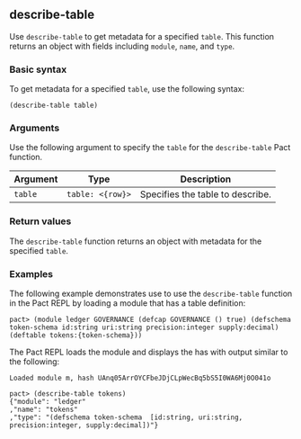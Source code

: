 ## describe-table

Use `describe-table` to get metadata for a specified `table`. 
This function returns an object with fields including `module`, `name`, and `type`.

### Basic syntax

To get metadata for a specified `table`, use the following syntax:

```pact
(describe-table table)
```

### Arguments

Use the following argument to specify the `table` for the `describe-table` Pact function.

| Argument | Type          | Description                                  |
|----------|---------------|----------------------------------------------|
| `table` | `table: <{row}>` | Specifies the table to describe.             |

### Return values

The `describe-table` function returns an object with metadata for the specified `table`.

### Examples

The following example demonstrates use to use the `describe-table` function in the Pact REPL by loading a module that has a table definition:

```pact
pact> (module ledger GOVERNANCE (defcap GOVERNANCE () true) (defschema token-schema id:string uri:string precision:integer supply:decimal) (deftable tokens:{token-schema}))
```

The Pact REPL loads the module and displays the has with output similar to the following:

```text
Loaded module m, hash UAnq05ArrOYCFbeJDjCLpWecBq5bS5I0WA6Mj0O041o
```

```pact
pact> (describe-table tokens)
{"module": "ledger"
,"name": "tokens"
,"type": "(defschema token-schema  [id:string, uri:string, precision:integer, supply:decimal])"}
```

